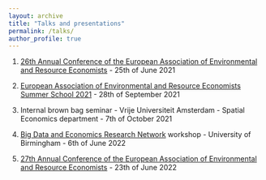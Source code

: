 ```yaml
---
layout: archive
title: "Talks and presentations"
permalink: /talks/
author_profile: true
---
```



1. [26th Annual Conference of the European Association of Environmental and Resource Economists](http://www.eaere-conferences.org/index.php?y=2021) - 25th of June 2021 

2. [European Association of Environmental and Resource Economists Summer School 2021](https://eaere-summer-school.uni-graz.at/en/summer-school-2021/) - 28th of September 2021 

3. Internal brown bag seminar - Vrije Universiteit Amsterdam - Spatial Economics department - 7th of October 2021

4. [Big Data and Economics Research Network](https://www.birmingham.ac.uk/schools/business/research/research-projects/bvrn/index.aspx) workshop - University of Birmingham - 6th of June 2022  

4. [27th Annual Conference of the European Association of Environmental and Resource Economists]([http://www.eaere-conferences.org/index.php?y=2021](https://www.eaere.org/events/annual-conferences/eaere-27th-annual-conference/)) - 23th of June 2022 
